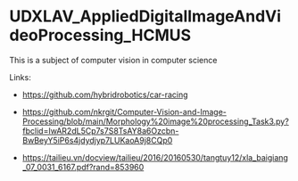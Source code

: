 # UDXLAV_AppliedDigitalImageAndVideoProcessing_HCMUS
This is a subject of computer vision in computer science

Links:

* https://github.com/hybridrobotics/car-racing

* https://github.com/nkrgit/Computer-Vision-and-Image-Processing/blob/main/Morphology%20image%20processing_Task3.py?fbclid=IwAR2dL5Cp7s7S8TsAY8a6Ozcbn-BwBeyY5iP6s4jdydjyp7LUKaoA9j8CQp0

* https://tailieu.vn/docview/tailieu/2016/20160530/tangtuy12/xla_baigiang_07_0031_6167.pdf?rand=853960

